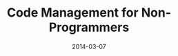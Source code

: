 ---
title: Code Management for Non-Programmers
date: 2014-03-07

event_month: MAR
event_day: 07
event_year: 2014
event_time: 11:00 a.m.
event_description: "digiPrep: Code Management for Non-Programmers"
event_link: https://digitalhumanities.stanford.edu/digiPrep
event: true
---